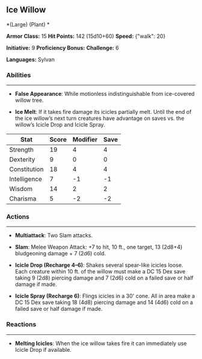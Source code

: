 ## Ice Willow
*(Large) (Plant) *

**Armor Class:** 15
**Hit Points:** 142 (15d10+60)
**Speed:** {"walk": 20}

**Initiative:** 9
**Proficiency Bonus:**
**Challenge:** 6

**Languages:** Sylvan

### Abilities
 --- 
- **False Appearance**: While motionless indistinguishable from ice-covered willow tree.

- **Ice Melt**: If it takes fire damage its icicles partially melt. Until the end of the ice willow’s next turn creatures have advantage on saves vs. the willow’s Icicle Drop and Icicle Spray.



| Stat | Score | Modifier | Save |
| ---- | ---- | ---- | ---- |
| Strength | 19 | 4 | 4 |
| Dexterity | 9 | 0 | 0 |
| Constitution | 18 | 4 | 4 |
| Intelligence | 7 | -1 | -1 |
| Wisdom | 14 | 2 | 2 |
| Charisma | 5 | -2 | -2 |

### Actions
 --- 
- **Multiattack**: Two Slam attacks.

- **Slam**: Melee Weapon Attack: +7 to hit, 10 ft., one target, 13 (2d8+4) bludgeoning damage + 7 (2d6) cold.

- **Icicle Drop (Recharge 4–6)**: Shakes several spear-like icicles loose. Each creature within 10 ft. of the willow must make a DC 15 Dex save taking 9 (2d8) piercing damage and 7 (2d6) cold on a failed save or half damage if made.

- **Icicle Spray (Recharge 6)**: Flings icicles in a 30' cone. All in area make a DC 15 Dex save taking 18 (4d8) piercing damage and 14 (4d6) cold on a failed save or half damage if made.

### Reactions
 --- 
- **Melting Icicles**: When the ice willow takes fire it can immediately use Icicle Drop if available.

